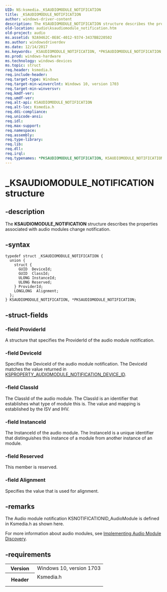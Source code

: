 ```yaml
---
UID: NS:ksmedia._KSAUDIOMODULE_NOTIFICATION
title: _KSAUDIOMODULE_NOTIFICATION
author: windows-driver-content
description: The KSAUDIOMODULE_NOTIFICATION structure describes the properties associated with audio modules change notification.
old-location: audio\ksaudiomodule_notification.htm
old-project: audio
ms.assetid: 92A9462C-0E8C-4012-9374-3437BB220502
ms.author: windowsdriverdev
ms.date: 12/14/2017
ms.keywords: _KSAUDIOMODULE_NOTIFICATION, *PKSAUDIOMODULE_NOTIFICATION, KSAUDIOMODULE_NOTIFICATION
ms.prod: windows-hardware
ms.technology: windows-devices
ms.topic: struct
req.header: ksmedia.h
req.include-header: 
req.target-type: Windows
req.target-min-winverclnt: Windows 10, version 1703
req.target-min-winversvr: 
req.kmdf-ver: 
req.umdf-ver: 
req.alt-api: KSAUDIOMODULE_NOTIFICATION
req.alt-loc: Ksmedia.h
req.ddi-compliance: 
req.unicode-ansi: 
req.idl: 
req.max-support: 
req.namespace: 
req.assembly: 
req.type-library: 
req.lib: 
req.dll: 
req.irql: 
req.typenames: *PKSAUDIOMODULE_NOTIFICATION, KSAUDIOMODULE_NOTIFICATION
---
```


# _KSAUDIOMODULE_NOTIFICATION structure



## -description
The <b>KSAUDIOMODULE_NOTIFICATION</b> structure describes the  properties associated with audio  modules change notification.



## -syntax

````
typedef struct _KSAUDIOMODULE_NOTIFICATION {
  union {
    struct {
      GUID  DeviceId;
      GUID  ClassId;
      ULONG InstanceId;
      ULONG Reserved;
    } ProviderId;
    LONGLONG  Alignment;
  };
} KSAUDIOMODULE_NOTIFICATION, *PKSAUDIOMODULE_NOTIFICATION;
````


## -struct-fields

### -field ProviderId

A structure that specifies the ProviderId of the audio module notification.


### -field DeviceId

Specifies the DeviceId of the audio module notification. The DeviceId matches the value returned in <a href="https://msdn.microsoft.com/CD9C5FCD-FB2A-4B21-A15E-BA520C3311A7">KSPROPERTY_AUDIOMODULE_NOTIFICATION_DEVICE_ID</a>.


### -field ClassId

The ClassId of the audio module. The ClassId is an identifier that establishes what type of module this is. The value and mapping is established by the ISV and IHV. 


### -field InstanceId

The InstanceId of the audio module.  The InstanceId is a unique identifier that distinguishes this instance of a module from another instance of an module. 


### -field Reserved

This member is reserved.

</dd>
</dl>

### -field Alignment

Specifies the value that is used for alignment. 


## -remarks
The Audio module notification KSNOTIFICATIONID_AudioModule is defined in Ksmedia.h as shown here. 



For more information about audio modules, see  <a href="https://msdn.microsoft.com/en-us/windows/hardware/drivers/audio/implementing-audio-module-communication">Implementing Audio Module Discovery</a>. 


## -requirements
<table>
<tr>
<th width="30%">
Version

</th>
<td width="70%">
Windows 10, version 1703

</td>
</tr>
<tr>
<th width="30%">
Header

</th>
<td width="70%">
<dl>
<dt>Ksmedia.h</dt>
</dl>
</td>
</tr>
</table>